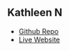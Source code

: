 ## Kathleen N

- [Github Repo](https://github.com/kbnan/Final-Project)
- [Live Website](https://kbnan.github.io/Final-Project/)
